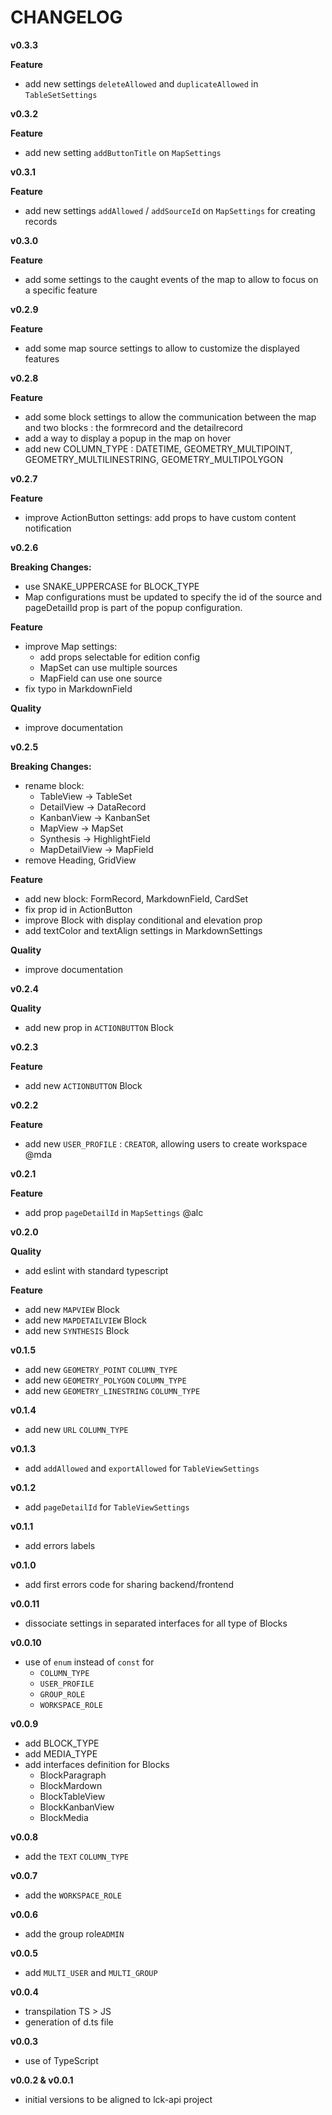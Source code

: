 # CHANGELOG

**v0.3.3**

**Feature**
* add new settings `deleteAllowed` and `duplicateAllowed` in `TableSetSettings`

**v0.3.2**

**Feature**
* add new setting `addButtonTitle` on `MapSettings`

**v0.3.1**

**Feature**
* add new settings `addAllowed` / `addSourceId` on `MapSettings` for creating records

**v0.3.0**

**Feature**
* add some settings to the caught events of the map to allow to focus on a specific feature

**v0.2.9**

**Feature**
* add some map source settings to allow to customize the displayed features

**v0.2.8**

**Feature**
* add some block settings to allow the communication between the map and two blocks : the formrecord and the detailrecord
* add a way to display a popup in the map on hover 
* add new COLUMN_TYPE : DATETIME, GEOMETRY_MULTIPOINT, GEOMETRY_MULTILINESTRING, GEOMETRY_MULTIPOLYGON

**v0.2.7**

**Feature**
* improve ActionButton settings: add props to have custom content notification

**v0.2.6**

**Breaking Changes:**
* use SNAKE_UPPERCASE for BLOCK_TYPE
* Map configurations must be updated to specify the id of the source and pageDetailId prop is part of the popup configuration.

**Feature**
* improve Map settings:
  - add props selectable for edition config
  - MapSet can use multiple sources
  - MapField can use one source
* fix typo in MarkdownField

**Quality**
* improve documentation

**v0.2.5**

**Breaking Changes:**
* rename block:
  - TableView -> TableSet
  - DetailView -> DataRecord
  - KanbanView -> KanbanSet
  - MapView -> MapSet
  - Synthesis -> HighlightField
  - MapDetailView -> MapField
* remove Heading, GridView

**Feature**
* add new block: FormRecord, MarkdownField, CardSet
* fix prop id in ActionButton
* improve Block with display conditional and elevation prop
* add textColor and textAlign settings in MarkdownSettings

**Quality**
* improve documentation

**v0.2.4**

**Quality**
* add new prop in `ACTIONBUTTON` Block

**v0.2.3**

**Feature**
* add new `ACTIONBUTTON` Block

**v0.2.2**

**Feature**
* add new `USER_PROFILE` : `CREATOR`, allowing users to create workspace @mda

**v0.2.1**

**Feature**
* add prop `pageDetailId` in `MapSettings` @alc

**v0.2.0**

**Quality**
* add eslint with standard typescript

**Feature**
* add new `MAPVIEW` Block
* add new `MAPDETAILVIEW` Block
* add new `SYNTHESIS` Block

**v0.1.5**

* add new `GEOMETRY_POINT` `COLUMN_TYPE`
* add new `GEOMETRY_POLYGON` `COLUMN_TYPE`
* add new `GEOMETRY_LINESTRING` `COLUMN_TYPE`

**v0.1.4**

* add new `URL` `COLUMN_TYPE`

**v0.1.3**

* add `addAllowed` and `exportAllowed` for `TableViewSettings`

**v0.1.2**

* add `pageDetailId` for `TableViewSettings`

**v0.1.1**

* add errors labels

**v0.1.0**

* add first errors code for sharing backend/frontend

**v0.0.11**

* dissociate settings in separated interfaces for all type of Blocks

**v0.0.10**

* use of `enum` instead of `const` for
  * `COLUMN_TYPE`
  * `USER_PROFILE`
  * `GROUP_ROLE`
  * `WORKSPACE_ROLE`

**v0.0.9**

* add BLOCK_TYPE
* add MEDIA_TYPE
* add interfaces definition for Blocks
  * BlockParagraph
  * BlockMardown
  * BlockTableView
  * BlockKanbanView
  * BlockMedia

**v0.0.8**

* add the `TEXT` `COLUMN_TYPE`

**v0.0.7**

* add the `WORKSPACE_ROLE`

**v0.0.6**

* add the group role`ADMIN`

**v0.0.5**

* add `MULTI_USER` and `MULTI_GROUP`

**v0.0.4**

* transpilation TS > JS
* generation of d.ts file

**v0.0.3**

* use of TypeScript

**v0.0.2 & v0.0.1**

* initial versions to be aligned to lck-api project
